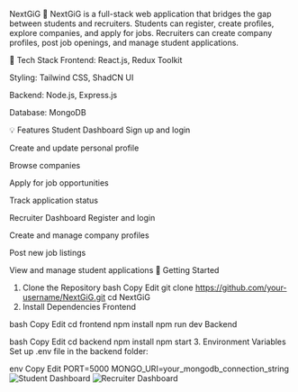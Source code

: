 NextGiG 🎯
NextGiG is a full-stack web application that bridges the gap between students and recruiters. Students can register, create profiles, explore companies, and apply for jobs. Recruiters can create company profiles, post job openings, and manage student applications.

🔧 Tech Stack
Frontend: React.js, Redux Toolkit

Styling: Tailwind CSS, ShadCN UI

Backend: Node.js, Express.js

Database: MongoDB

💡 Features
Student Dashboard
Sign up and login

Create and update personal profile

Browse companies

Apply for job opportunities

Track application status

Recruiter Dashboard
Register and login

Create and manage company profiles

Post new job listings

View and manage student applications
🚀 Getting Started
1. Clone the Repository
bash
Copy
Edit
git clone https://github.com/your-username/NextGiG.git
cd NextGiG
2. Install Dependencies
Frontend

bash
Copy
Edit
cd frontend
npm install
npm run dev
Backend

bash
Copy
Edit
cd backend
npm install
npm start
3. Environment Variables
Set up .env file in the backend folder:

env
Copy
Edit
PORT=5000
MONGO_URI=your_mongodb_connection_string
![Student Dashboard](./frontend/src/assets/student-dashboard.png)
![Recruiter Dashboard](./frontend/src/assets/recruiter-dashboard.png)
